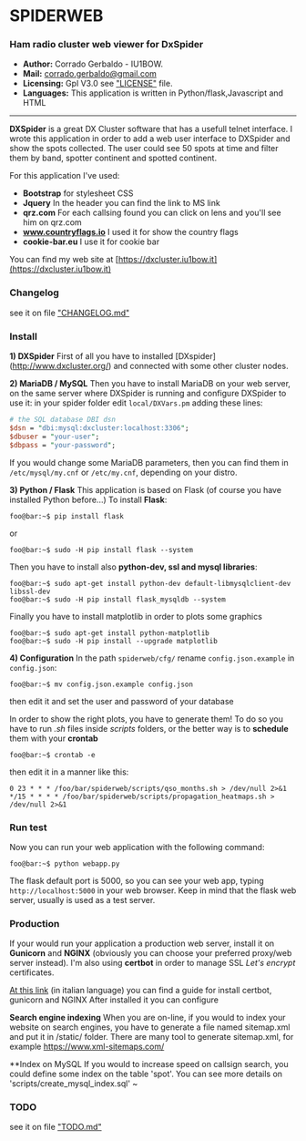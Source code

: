 SPIDERWEB
===

### Ham radio cluster web viewer for DxSpider

- **Author:** Corrado Gerbaldo - IU1BOW.
- **Mail:** <corrado.gerbaldo@gmail.com>
- **Licensing:** Gpl V3.0 see ["LICENSE"](LICENSE) file.
- **Languages:** This application is written in Python/flask,Javascript and HTML
___
**DXSpider** is a great DX Cluster software that has a usefull telnet interface. 
I wrote this application in order to add a web user interface to DXSpider and show the spots collected.
The user could see 50 spots at time and filter them by band, spotter continent and spotted continent.

For this application I've used:
- **Bootstrap** for stylesheet CSS
- **Jquery** In the header you can find the link to MS link
- **qrz.com** For each callsing found you can click on lens and you'll see him on qrz.com
- **www.countryflags.io** I used it for show the country flags
- **cookie-bar.eu** I use it for cookie bar

You can find my web site at [https://dxcluster.iu1bow.it](https://dxcluster.iu1bow.it)

### Changelog
see it on file ["CHANGELOG.md"](docs/CHANGELOG.md)

### Install            

**1) DXSpider**
First of all you have to installed [DXspider] (http://www.dxcluster.org/) and connected with some other cluster nodes.

**2) MariaDB / MySQL**
Then you have to install MariaDB on your web server, on the same server where DXSpider is running and configure DXSpider to use it: in your spider folder edit `local/DXVars.pm` adding these lines:
```DXWars.pm
# the SQL database DBI dsn
$dsn = "dbi:mysql:dxcluster:localhost:3306";
$dbuser = "your-user";
$dbpass = "your-password"; 
```
If you would change some MariaDB parameters, then you can find them in  `/etc/mysql/my.cnf` or `/etc/my.cnf`, depending on your distro.

**3) Python / Flask**
This application is based on Flask (of course you have installed Python before...)
To install **Flask**:
```console
foo@bar:~$ pip install flask 
```
or
```console
foo@bar:~$ sudo -H pip install flask --system 
```
Then you have to install also **python-dev, ssl and mysql libraries**:
```console
foo@bar:~$ sudo apt-get install python-dev default-libmysqlclient-dev libssl-dev 
foo@bar:~$ sudo -H pip install flask_mysqldb --system 
```
Finally you have to install matplotlib in order to plots some graphics
```console
foo@bar:~$ sudo apt-get install python-matplotlib 
foo@bar:~$ sudo -H pip install --upgrade matplotlib   
```

**4) Configuration**
In the path `spiderweb/cfg/` rename `config.json.example` in `config.json`:
```console
foo@bar:~$ mv config.json.example config.json
```
then edit it and set the user and password of your database

In order to show the right plots, you have to generate them! 
To do so you have to run *.sh* files inside *scripts* folders, or the better way is to **schedule** them with your **crontab**
```console
foo@bar:~$ crontab -e
```
then edit it in a manner like this:
```crontab 
0 23 * * * /foo/bar/spiderweb/scripts/qso_months.sh > /dev/null 2>&1
*/15 * * * * /foo/bar/spiderweb/scripts/propagation_heatmaps.sh > /dev/null 2>&1
```

### Run test
Now you can run your web application with the following command:
```console
foo@bar:~$ python webapp.py
```
The flask default port is 5000, so you can see your web app, typing `http://localhost:5000` in your web browser.
Keep in mind that the flask web server, usually is used as a test server.

### Production
If your would run your application a production web server, install it on **Gunicorn** and **NGINX** (obviously you can choose your preferred proxy/web server instead). I'm also using **certbot** in order to manage SSL *Let's encrypt* certificates.

[At this link](https://noviello.it/come-installare-flask-con-gunicorn-e-nginx-su-ubuntu-18-10/) (in italian language) you can find a guide for install certbot, gunicorn and NGINX 
After installed it you can configure 

**Search engine indexing**
When you are on-line, if you would to index your website on search engines, you have to generate a file named sitemap.xml and put it in /static/ folder. There are many tool to generate sitemap.xml, for example https://www.xml-sitemaps.com/

**Index on MySQL
If you would to increase speed on callsign search, you could define some index on the table 'spot'. You can see more details on 'scripts/create_mysql_index.sql'
~  

### TODO
see it on file ["TODO.md"](docs/TODO.md)
